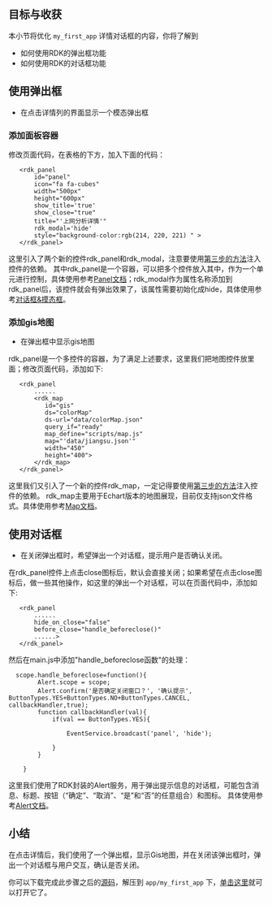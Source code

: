 ## 目标与收获

本小节将优化 `my_first_app` 详情对话框的内容，你将了解到

- 如何使用RDK的弹出框功能
- 如何使用RDK的对话框功能


## 使用弹出框
- 在点击详情列的界面显示一个模态弹出框

### 添加面板容器
修改页面代码，在表格的下方，加入下面的代码：
~~~
   <rdk_panel 
       id="panel"  
       icon="fa fa-cubes" 
       width="500px" 
       height="600px" 
       show_title='true' 
       show_close="true" 
       title="'上网分析详情'" 
       rdk_modal='hide' 
       style="background-color:rgb(214, 220, 221) " >
   </rdk_panel>
~~~
这里引入了两个新的控件rdk_panel和rdk_modal，注意要使用[第三步的方法](03_use_first_control.html#dep-inject)注入控件的依赖。
其中rdk_panel是一个容器，可以把多个控件放入其中，作为一个单元进行控制，具体使用参考[Panel文档](/doc/client/containers/panel/index.html)；rdk_modal作为属性名称添加到rdk_panel后，该控件就会有弹出效果了，该属性需要初始化成hide，具体使用参考[对话框&摸态框](/doc/client/common/modal/index.html)。

### 添加gis地图
- 在弹出框中显示gis地图

rdk_panel是一个多控件的容器，为了满足上述要求，这里我们把地图控件放里面；修改页面代码，添加如下:
~~~
   <rdk_panel 
       ......
       <rdk_map 
          id="gis"  
          ds="colorMap"  
          ds-url="data/colorMap.json"  
          query_if="ready" 
          map_define="scripts/map.js" 
          map="'data/jiangsu.json'" 
          width="450" 
          height="400">
       </rdk_map>
   </rdk_panel>
~~~
这里我们又引入了一个新的控件rdk_map，一定记得要使用[第三步的方法](03_use_first_control.html#dep-inject)注入控件的依赖。
rdk_map主要用于Echart版本的地图展现，目前仅支持json文件格式。具体使用参考[Map文档](/doc/client/controls/map/index.html)。


## 使用对话框
- 在关闭弹出框时，希望弹出一个对话框，提示用户是否确认关闭。

在rdk_panel控件上点击close图标后，默认会直接关闭；如果希望在点击close图标后，做一些其他操作，如这里的弹出一个对话框，可以在页面代码中，添加如下:
~~~
   <rdk_panel 
       ...... 
       hide_on_close="false" 
       before_close="handle_beforeclose()"
       ......>
   </rdk_panel>
~~~

然后在main.js中添加"handle_beforeclose函数"的处理：
~~~
  scope.handle_beforeclose=function(){
		Alert.scope = scope;
		Alert.confirm('是否确定关闭窗口？', '确认提示', ButtonTypes.YES+ButtonTypes.NO+ButtonTypes.CANCEL, callbackHandler,true);
        function callbackHandler(val){
	        if(val == ButtonTypes.YES){
	               
	        	EventService.broadcast('panel', 'hide'); 
	                
	        }     
        }
        	    
	}
~~~
这里我们使用了RDK封装的Alert服务，用于弹出提示信息的对话框，可能包含消息、标题、按钮（“确定”、“取消”、“是”和“否”的任意组合）和图标。
具体使用参考[Alert文档](/doc/client/common/alert/index.html)。


## 小结
在点击详情后，我们使用了一个弹出框，显示Gis地图，并在关闭该弹出框时，弹出一个对话框与用户交互，确认是否关闭。

你可以下载完成此步骤之后的[源码](09_detail_dialog.zip)，解压到 `app/my_first_app` 下，[单击这里](/rdk/app/my_first_app/web/index.html)就可以打开它了。


<div title="第8步 优化详情对话框 - RDK应用开发最佳实践" id="__hidden__">
<script src="/doc/tools/doc_js/misc.js"></script>
</div>
